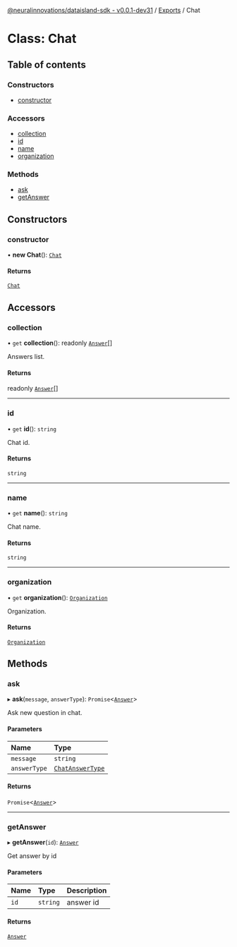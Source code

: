 [@neuralinnovations/dataisland-sdk - v0.0.1-dev31](../../README.md) / [Exports](../modules.md) / Chat

# Class: Chat

## Table of contents

### Constructors

- [constructor](Chat.md#constructor)

### Accessors

- [collection](Chat.md#collection)
- [id](Chat.md#id)
- [name](Chat.md#name)
- [organization](Chat.md#organization)

### Methods

- [ask](Chat.md#ask)
- [getAnswer](Chat.md#getanswer)

## Constructors

### constructor

• **new Chat**(): [`Chat`](Chat.md)

#### Returns

[`Chat`](Chat.md)

## Accessors

### collection

• `get` **collection**(): readonly [`Answer`](Answer.md)[]

Answers list.

#### Returns

readonly [`Answer`](Answer.md)[]

___

### id

• `get` **id**(): `string`

Chat id.

#### Returns

`string`

___

### name

• `get` **name**(): `string`

Chat name.

#### Returns

`string`

___

### organization

• `get` **organization**(): [`Organization`](Organization.md)

Organization.

#### Returns

[`Organization`](Organization.md)

## Methods

### ask

▸ **ask**(`message`, `answerType`): `Promise`\<[`Answer`](Answer.md)\>

Ask new question in chat.

#### Parameters

| Name | Type |
| :------ | :------ |
| `message` | `string` |
| `answerType` | [`ChatAnswerType`](../enums/ChatAnswerType.md) |

#### Returns

`Promise`\<[`Answer`](Answer.md)\>

___

### getAnswer

▸ **getAnswer**(`id`): [`Answer`](Answer.md)

Get answer by id

#### Parameters

| Name | Type | Description |
| :------ | :------ | :------ |
| `id` | `string` | answer id |

#### Returns

[`Answer`](Answer.md)
